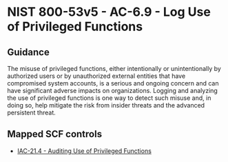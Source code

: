 # NIST 800-53v5 - AC-6.9 - Log Use of Privileged Functions
## Guidance
The misuse of privileged functions, either intentionally or unintentionally by authorized users or by unauthorized external entities that have compromised system accounts, is a serious and ongoing concern and can have significant adverse impacts on organizations. Logging and analyzing the use of privileged functions is one way to detect such misuse and, in doing so, help mitigate the risk from insider threats and the advanced persistent threat.
## Mapped SCF controls
- [IAC-21.4 - Auditing Use of Privileged Functions](../scf/iac-214-auditinguseofprivilegedfunctions.md)